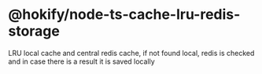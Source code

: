 # @hokify/node-ts-cache-lru-redis-storage

LRU local cache and central redis cache,
if not found local, redis is checked and in case there is a result it is saved locally
